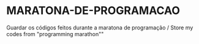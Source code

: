 # MARATONA-DE-PROGRAMACAO
Guardar os códigos feitos durante a maratona de programação / Store my codes from "programming marathon""
